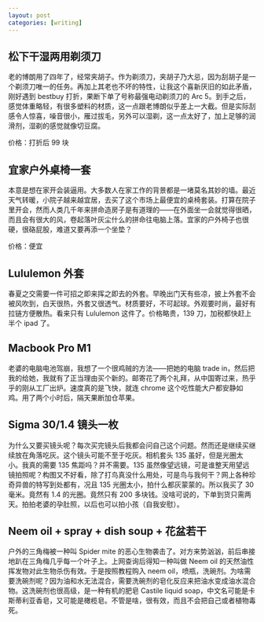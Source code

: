```yaml
---
layout: post
categories: [writing]
---
```


## 松下干湿两用剃须刀

老的博朗用了四年了，经常夹胡子。作为剃须刀，夹胡子乃大忌，因为刮胡子是一个剃须刀唯一的任务。再加上其老也不坏的特性，让我这个喜新厌旧的如此矛盾，刚好遇到 bestbuy 打折，果断下单了号称最强电动剃须刀的 Arc 5。到手之后，感觉体重略轻，有很多塑料的材质，这一点跟老博朗似乎差上一大截。但是实际刮感令人惊喜，噪音很小，雁过拔毛，另外可以湿剃，这一点太好了，加上足够的润滑剂，湿剃的感觉就像切豆腐。

价格：打折后 99 块

## 宜家户外桌椅一套

本意是想在家开会装逼用。大多数人在家工作的背景都是一堵莫名其妙的墙。最近天气转暖，小院子越来越宜居，去买了这个市场上最便宜的桌椅套装。打算在院子里开会，然而人类几千年来拼命造房子是有道理的——在外面坐一会就觉得很晒，而且会有很大的风，卷起落叶灰尘什么的拼命往电脑上落。宜家的户外椅子也很硬，很硌屁股，难道又要再添一个坐垫？

价格：便宜

## Lululemon 外套

春夏之交需要一件可招之即来挥之即去的外套。早晚出门天有些凉，披上外套不会被风吹到，白天很热，外套又很透气。材质要好，不可起球。外观要时尚，最好有拉链方便散热。看来只有 Lululemon 这件了。价格略贵，139 刀，加税都快赶上半个 ipad 了。

## Macbook Pro M1

老婆的电脑电池驾崩，我想了一个很鸡贼的方法——把她的电脑 trade in，然后把我的给她，我就有了正当理由买个新的。邮寄花了两个礼拜，从中国寄过来，热乎乎的刚从工厂出炉。速度真的是飞快，就连 chrome 这个吃性能大户都安静如鸡。用了两个小时后，隔天果断加仓苹果。

## Sigma 30/1.4 镜头一枚

为什么又要买镜头呢？每次买完镜头后我都会问自己这个问题。然而还是继续买继续放在角落吃灰。这个镜头可能不至于吃灰。相机套头 135 虽好，但是光圈太小。我真的需要 135 焦距吗？并不需要。135 虽然像望远镜，可是谁整天用望远镜拍照呢？构图又不好看，除了打鸟真没什么用处，可是鸟与我何干？网上各种珍奇异兽的特写到处都有，况且 135 光圈太小，拍什么都灰蒙蒙的。所以我买了 30 毫米。竟然有 1.4 的光圈。竟然只有 200 多块钱。没啥可说的，下单到货只需两天。拍拍老婆的孕肚照，以后也可以拍小孩（自我安慰）。

## Neem oil + spray + dish soup + 花盆若干

户外的三角梅被一种叫 Spider mite 的恶心生物袭击了。对方来势汹汹，前后串接地趴在三角梅几乎每一个叶子上。上网查询后得知一种叫做 Neem oil 的天然油性挥发物对此生物杀伤有效。于是按照教程购入 neem oil，喷瓶，洗碗剂。为啥需要洗碗剂呢？因为油和水无法混合，需要洗碗剂的皂化反应来把油水变成油水混合物。这洗碗剂也很高级，是一种有机的肥皂 Castile liquid soap，中文名可能是卡斯蒂利亚香皂，又可能是橄榄皂。不管是啥，很有效，而且不会把自己或者植物毒死。
